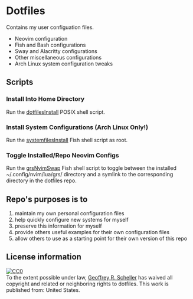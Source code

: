 # Dotfiles

Contains my user configuation files.

* Neovim configuration
* Fish and Bash configurations
* Sway and Alacritty configurations
* Other miscellaneous configurations
* Arch Linux system configuration tweaks

## Scripts

### Install Into Home Directory

Run the [dotfilesInstall](bin/dotfilesInstall) POSIX shell script.

### Install System Configurations (Arch Linux Only!)

Run the [systemfilesInstall](bin/systemfilesInstall) Fish shell script
as root.

### Toggle Installed/Repo Neovim Configs

Run the [grsNvimSwap](bin/grsNvimSwap) Fish shell script to toggle between
the installed ~/.config/nvim/lua/grs/ directory and a symlink to the
corresponding directory in the dotfiles repo.

## Repo's purposes is to

1. maintain my own personal configuration files
1. help quickly configure new systems for myself
1. preserve this information for myself
1. provide others useful examples for their own configuration files
1. allow others to use as a starting point for their own version of this repo

## License information

<p xmlns:dct="http://purl.org/dc/terms/" xmlns:vcard="http://www.w3.org/2001/vcard-rdf/3.0#">
  <a rel="license"
     href="http://creativecommons.org/publicdomain/zero/1.0/">
    <img src="http://i.creativecommons.org/p/zero/1.0/88x31.png" style="border-style: none;" alt="CC0" />
  </a>
  <br />
  To the extent possible under law,
  <a rel="dct:publisher"
     href="https://github.com/grscheller">
    <span property="dct:title">Geoffrey R. Scheller</span></a>
  has waived all copyright and related or neighboring rights to
  <span property="dct:title">dotfiles</span>.
This work is published from:
<span property="vcard:Country" datatype="dct:ISO3166"
      content="US" about="https://github.com/grscheller">
  United States</span>.
</p>
